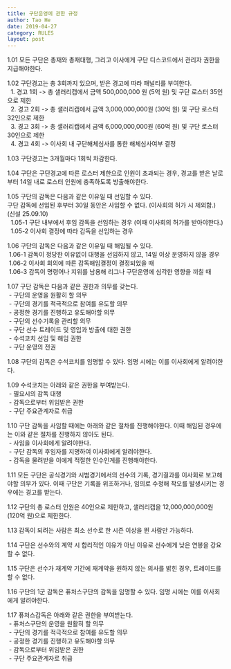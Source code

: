 ```yaml
---
title: 구단운영에 관한 규정
author: Tao He
date: 2019-04-27
category: RULES
layout: post
---
```


1.01 모든 구단은 총재와 총재대행, 그리고 이사에게 구단 디스코드에서 관리자 권한을 지급해야한다.

1.02 구단경고는 총 3회까지 있으며, 받은 경고에 따라 패널티를 부여한다. <br>
&nbsp; 1. 경고 1회 -> 총 샐러리캡에서 금액 500,000,000 원 (5억 원) 및 구단 로스터 35인으로 제한 <br>
&nbsp; 2. 경고 2회 -> 총 샐러리캡에서 금액 3,000,000,000원 (30억 원) 및 구단 로스터 32인으로 제한 <br>
&nbsp; 3. 경고 3회 -> 총 샐러리캡에서 금액 6,000,000,000원 (60억 원) 및 구단 로스터 30인으로 제한 <br> 
&nbsp; 4. 경고 4회 -> 이사회 내 구단해체심사를 통한 해체심사여부 결정

1.03 구단경고는 3개월마다 1회씩 차감한다.

1.04 구단은 구단경고에 따른 로스터 제한으로 인원이 초과되는 경우, 경고를 받은 날로부터 14일 내로 로스터 인원에 충족하도록 방출해야한다.

1.05 구단의 감독은 다음과 같은 이유일 때 선임할 수 있다. <br>
구단 감독에 선임된 후부터 30일 동안은 사임할 수 없다. (이사회의 허가 시 제외함.) (신설 25.09.10) <br>
&nbsp; 1.05-1 구단 내부에서 후임 감독을 선임하는 경우 (이때 이사회의 허가를 받아야한다.) <br>
&nbsp; 1.05-2 이사회 결정에 따라 감독을 선임하는 경우

1.06 구단의 감독은 다음과 같은 이유일 때 해임될 수 있다. <br>
&nbsp;1.06-1 감독이 정당한 이유없이 대행을 선임하지 않고, 14일 이상 운영하지 않을 경우 <br>
&nbsp;1.06-2 이사회 회의에 따른 감독해임결정이 결정되었을 때 <br>
&nbsp;1.06-3 감독이 명령어나 지위를 남용해 리그나 구단운영에 심각한 영향을 끼칠 때

1.07 구단 감독은 다음과 같은 권한과 의무를 갖는다.<br>
&nbsp;- 구단의 운영을 원활히 할 의무<br>
&nbsp;- 구단의 경기를 적극적으로 참여를 유도할 의무<br>
&nbsp;- 공정한 경기를 진행하고 유도해야할 의무<br>
&nbsp;- 구단의 선수기록을 관리할 의무<br>
&nbsp;- 구단 선수 트레이드 및 영입과 방출에 대한 권한<br>
&nbsp;- 수석코치 선임 및 해임 권한<br>
&nbsp;- 구단 운영의 전권

1.08 구단의 감독은 수석코치를 임명할 수 있다. 임명 시에는 이를 이사회에게 알려야한다.

1.09 수석코치는 아래와 같은 권한을 부여받는다.<br>
&nbsp;- 필요시의 감독 대행<br>
&nbsp;- 감독으로부터 위임받은 권한<br>
&nbsp;- 구단 주요관계자로 취급

1.10 구단 감독을 사임할 때에는 아래와 같은 절차를 진행해야한다. 이때 해임된 경우에는 이와 같은 절차를 진행하지 않아도 된다.<br>
&nbsp;- 사임을 이사회에게 알려야한다.<br>
&nbsp;- 구단 감독의 후임자를 지명하여 이사회에게 알려야한다.<br>
&nbsp;- 감독을 물려받을 이에게 적절한 인수인계를 진행해야한다.

1.11 모든 구단은 공식경기와 시범경기에서의 선수의 기록, 경기결과를 이사회로 보고해야할 의무가 있다. 이때 구단은 기록을 위조하거나, 임의로 수정해 착오를 발생시키는 경우에는 경고를 받는다.

1.12 구단의 총 로스터 인원은 40인으로 제한하고, 샐러리캡을 12,000,000,000원 (120억 원)으로 제한한다.

1.13 감독이 되려는 사람은 최소 선수로 한 시즌 이상을 뛴 사람만 가능하다.

1.14 구단은 선수와의 계약 시 합리적인 이유가 아닌 이유로 선수에게 낮은 연봉을 강요할 수 없다.

1.15 구단은 선수가 재계약 기간에 재계약을 원하지 않는 의사를 밝힌 경우, 트레이드를 할 수 없다. 

1.16 구단의 1군 감독은 퓨처스구단의 감독을 임명할 수 있다. 임명 시에는 이를 이사회에게 알려야한다.

1.17 퓨처스감독은 아래와 같은 권한을 부여받는다. <br>
&nbsp;- 퓨처스구단의 운영을 원활히 할 의무<br>
&nbsp;- 구단의 경기를 적극적으로 참여를 유도할 의무<br>
&nbsp;- 공정한 경기를 진행하고 유도해야할 의무<br>
&nbsp;- 감독으로부터 위임받은 권한<br>
&nbsp;- 구단 주요관계자로 취급

